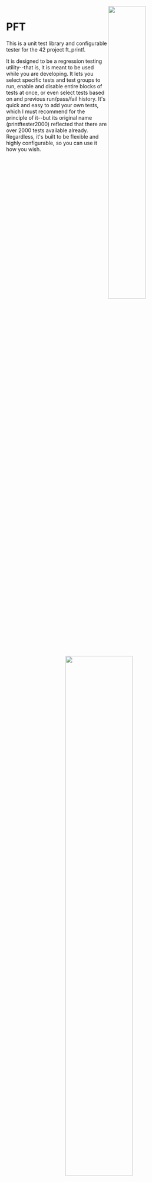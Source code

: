<img align="right"  src="https://i.imgur.com/tpVSrBr.png" width="45%" />  

# PFT

This is a unit test library and configurable tester for the 42 project ft\_printf.  

It is designed to be a regression testing utility--that is, it is meant to be used while you are developing. It lets you select specific tests and test groups to run, enable and disable entire blocks of tests at once, or even select tests based on and previous run/pass/fail history. It's quick and easy to add your own tests, which I must recommend for the principle of it--but its original name (printftester2000) reflected that there are over 2000 tests available already. Regardless, it's built to be flexible and highly configurable, so you can use it how you wish.   

<p align="center">
  <img src="https://i.imgur.com/oFAc9EQ.png" width="60%" />
</p>

## Requirements

You have to have a Makefile in your project directory that will compile libftprintf.a as the default make option, and your libftprintf.a has to have ft\_printf inside.

Other than this, it should be completely general to all ft\_printf projects.  

### System Requirements (for computers outside the lab)
Requires PHP. All 42 lab computers should have PHP installed. See also [Compatibility with Other Systems](https://github.com/gavinfielder/pft/wiki/Compatibility-with-Other-Systems).

# Installation

In the root of your repo, run this command:

```
git clone https://github.com/gavinfielder/pft.git pft && echo "pft/" >> .gitignore
```
For most users, that is all that is required.  

### If your libft.a is separate from libftprintf.a   
If you include all required .o files (including your libft) in libftprintf.a, this is not necessary. If you do NOT, and require your libft separate, you must set `USE_SEPARATE_LIBFT=1` in options-config.ini, and make sure the path is correct. See options-config.ini, and it should be self-explanatory.  

For non-standard installation options, see [Installation](https://github.com/gavinfielder/pft/wiki/Installation).

### If you are running on Linux
Change `INCLUDE_LIBPTHREAD=0` in `options-config.ini` to `INCLUDE_LIBPTHREAD=1`.  

This could apply to other systems--if you get a make error with undefined refrences to `pthread_` functions, make this change and it will work.

# Usage

Every test has a name and a number. You select tests or groups of tests to run based on either a name search or a number range. Name searches will look for tests that start with the given string. Groups of tests are organized with their names so that they can be selected easily in this way.  

 - `./test s` runs all the tests that start with 's'. As you might guess, the `%s` tests start with 's'. Tests for the other specifiers (`%d`, `%p`, etc.) can be selected the same way.
 - `./test 42` runs test #42 only
 - `./test 42 84` runs all the enabled tests from #42 to #84
 - `./test` runs all the enabled tests
 - `./test help` shows examples and other help information.

You can also run specific types of tests by using [Wildcard Search](https://github.com/gavinfielder/pft/wiki/Wildcard-Search), for example `./test "d*prec"` will run all the `%d` tests that have `prec` in their name, which selects `%d` tests that use precision (`.`). See [Test Naming Conventions](https://github.com/gavinfielder/pft/wiki/Test-Naming-Conventions) for a reference on selecting tests in more detail.  


<p align="center">
  <img src="https://i.imgur.com/uk5L1Hy.png" width="55%" />
</p>

When you fail a test, the file `results.txt` will show the results of the test including the first line of code for the test (most of them are one line anyway), the return values, what printf printed, and what ft\_printf printed.

<p align="center">
  <img src="https://i.imgur.com/6MtOZJR.png" width="65%" />
</p>


## Enabling and Disabling tests

I have provided scripts that make it easy to enable and disable tests. "Disabled" tests mean they will never run unless you force them to with `-a`. These enable-test and disable-test scripts accept the same queries as the `./test` executable, that is, querying on the name or using a numeric range.  

 - `./disable-test s` Disables all tests that start with 's'
 - `./enable-test nocrash` Enables all tests that start with 'nocrash'
 - `./disable-test 42 84` Disables all tests from #42 to #84
 - `./disable-test && ./enable-test s` Disables all tests except tests that start with 's'.

You **can** call `./enable-test` (with no arguments) to enable all tests, but since you are probably not crazy enough to actually implement everything that the test library can possibly test, that is generally a bad idea.  

## Enabling Bonus Tests (and others)

 - `./enable-test bonus` will enable all tests that test bonuses  
 - `./enable-test bonus && ./disable-test bonus_notrequired` will enable bonus tests, but not tests that are not necessary to pass for moulinette to validate the bonus  
 - `./enable-test "bonus*_f_"` will enable `%f` tests. (Similarly for `%g` and `%e`)  
 - `./enable-test bonus_length` will enable tests for `l` `ll` `h` `hh`  
 - `./enable-test bonus_af` will enable tests for `#` (`af` is short for alternate form)  
 - `./enable-test bonus_sp` will enable tests for ` ` (`sp` is short for space padding)  
 - `./enable-test bonus_as` will enable tests for `+` (`as` is short for always sign)  
 - `./enable-test nocrash` will enable tests that test your `ft_printf`'s ability to handle bad input (will pass as long as it doesn't crash)  

There are many tests not covered by the above examples.  

 - `./show-disabled-tests` will print a list of all tests currently disabled. This may help to know what non-mandatory tests are available, which you can use the enable- and disable-test scripts to select by name or wildcard search as in the above examples. See also [Test Naming Conventions](https://github.com/gavinfielder/pft/wiki/Test-Naming-Conventions).  

## Using PFT with LLDB or other debuggers

[Debugger compatibility mode](https://github.com/gavinfielder/pft/wiki/Debugger-Compatibility-Mode) ( `-d` ) is automatically turned on for single tests:   

`lldb ./test 42`   

# Known Issues

The 2020 update added `*` tests to the required features. Tests were added from https://github.com/cclaude42/PFT\_2019, but these tests don't include enough combinations with other flags--looking for current 42 students to add such tests.  
  
Fork mode (`-x`) used in conjunction with `IGNORE_RETURN_VALUE=0` is currently not properly reporting expected return value in results.txt for many tests ([issue #11](https://github.com/gavinfielder/pft/issues/11)). This bug does not affect the pass/fail result of a test. Running in non-fork mode (`-X`) will show the correct return values. The default configuration has been set to `IGNORE_RETURN_VALUE=1`. If this issue might affect you, a warning will be printed in results.txt.

# How it works, in Brief

The Makefile creates two versions of each unit test function, one that uses ft\_printf, and one that uses printf. For each test, it redirects stdout to a file, calls the function. Once each version returns, it opens both files and reads each one byte by byte until *both* reach EOF. If any single byte differs, the test fails. If `IGNORE_RETURN_VALUE` is set to `0`, the test will also fail if the return values between printf and ft\_printf differ.  

Tests starting with `nocrash` are handled differently: these tests will pass as long as ft\_printf does not crash while executing them.  

# What's NOT Covered
Feel free to contribute tests for these:

 - Size modifiers `t`, `z`, `j`, and `q`.
 - `%n`
 - `'` (thousands separator flag)
 - `$` for dynamic precision. (`$` for argument selection is covered under `argnum_`)
### What's not covered very well
 - `*` (There are some tests, but not many combinations with other flags)
 - `%a` (some tests exist in the `moul` block, but they are not rigorously tested with flag combinations like the other tests)

# Other Documentation

The full documentation is available in the [Wiki](https://github.com/gavinfielder/pft/wiki). Here are some quick links:

 - [Installation](https://github.com/gavinfielder/pft/wiki/Installation)
 - [Usage](https://github.com/gavinfielder/pft/wiki/Usage)
   - [Wildcard Search](https://github.com/gavinfielder/pft/wiki/Wildcard-Search)
   - [Test Naming Conventions](https://github.com/gavinfielder/pft/wiki/Test-Naming-Conventions)
 - [What's Not Covered](https://github.com/gavinfielder/pft/wiki/What's-Not-Covered)
 - Workflow with PFT
   - [Enabling and Disabling Tests](https://github.com/gavinfielder/pft/wiki/Enabling-and-Disabling-Tests)
   - [Adding Tests](https://github.com/gavinfielder/pft/wiki/Adding-Tests)
 - Options and Configuration
   - [Run Options](https://github.com/gavinfielder/pft/wiki/Run-Options)
   - [Configuration Options](https://github.com/gavinfielder/pft/wiki/Configuration-Options)
   - [Configuration Guide](https://github.com/gavinfielder/pft/wiki/Configuration-Guide)
 - Additional Features
   - [Debugger Compatibility Mode](https://github.com/gavinfielder/pft/wiki/Debugger-Compatibility-Mode)
   - [Test History Logging](https://github.com/gavinfielder/pft/wiki/Test-History-Logging)
   - [Leaks Test (BETA)](https://github.com/gavinfielder/pft/wiki/Leaks-Test-(BETA))
 - [Troubleshooting](https://github.com/gavinfielder/pft/wiki/Troubleshooting)
 - [Compatibility With Other Systems](https://github.com/gavinfielder/pft/wiki/Compatibility-with-Other-Systems)
 - [Contributing to this repo (and possible future features)](https://github.com/gavinfielder/pft/wiki/Contributing-(and-possible-future-features))
 
## Todo List for the Unit Test Library
I occasionally get suggestions for the unit test library. I keep this list to keep track of what I want to do the next time I modify unit\_tests.c  
[Todo List for the Unit Test Library](https://github.com/gavinfielder/pft/issues/2)

# Usage Statistics

By default, PFT collects some usage statistics on every `make`. The full list of data collected is:
 - A SHA-1 hash of your `whoami` username.
 - Whether you're on the Fremont, Paris, or Moscow campus, or your `hostname` if none of those.
 - Whether it is a first install or a re-make.
 - The name of your configuration (`CONFIG_NAME` in options-config.ini)  

You can disable this behavior in options-config.ini, and/or see exactly what the script does in src/usage\_statistics.php. My reason in doing this is to have real usage data to show recruiters and hiring managers. If you're a 42 student and want to know more or see the collected data, feel free to message me on slack.

# Credits

The test method itself was adapted from outdated moulinette test files a buddy gave me, from which the author was ly@42.fr. The vast majority of code was written by me. The tests prefixed moul\_ were adapted from the moulinette test files, the tests with \_ftfc\_ were adapted from 42FileChecker. Many tests were written by me; tests were contributed by [phtruong](https://github.com/nkone), [akharrou](https://github.com/akharrou), [robbie](https://github.com/rpeepz). Big thanks to [cclaude](https://github.com/cclaude42) for doing the first update for the new curriculum, and bigger to [appinha](https://github.com/appinha) for reorganizing the test library and adding tests for the new curriculum.  


Also thanks to:
- [rwright](https://github.com/wright08)
- [osfally](https://github.com/shaparder)
- [dfonarev](https://github.com/ruv1nce)  
for various suggestions and feature motivations.
